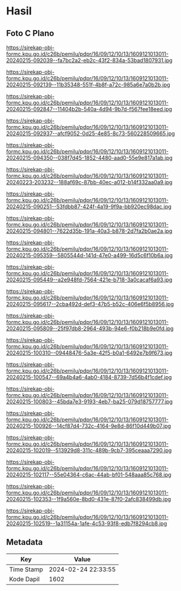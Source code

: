 # Hasil

## Foto C Plano

https://sirekap-obj-formc.kpu.go.id/c26b/pemilu/pdpr/16/09/12/10/13/1609121013011-20240215-092039--fa7bc2a2-eb2c-43f2-834a-53bad1807931.jpg

https://sirekap-obj-formc.kpu.go.id/c26b/pemilu/pdpr/16/09/12/10/13/1609121013011-20240215-092139--11b35348-551f-4b8f-a72c-985a6e7a0b2b.jpg

https://sirekap-obj-formc.kpu.go.id/c26b/pemilu/pdpr/16/09/12/10/13/1609121013011-20240215-092847--11404b2b-540a-4d94-9b7d-f567fee18eed.jpg

https://sirekap-obj-formc.kpu.go.id/c26b/pemilu/pdpr/16/09/12/10/13/1609121013011-20240215-092937--afcf9052-0d25-4e85-8c73-560228509665.jpg

https://sirekap-obj-formc.kpu.go.id/c26b/pemilu/pdpr/16/09/12/10/13/1609121013011-20240215-094350--038f7d45-1852-4480-aad0-55e9e817a1ab.jpg

https://sirekap-obj-formc.kpu.go.id/c26b/pemilu/pdpr/16/09/12/10/13/1609121013011-20240223-203232--188af69c-87bb-40ec-a012-b14f332aa0a9.jpg

https://sirekap-obj-formc.kpu.go.id/c26b/pemilu/pdpr/16/09/12/10/13/1609121013011-20240215-090251--53fdbb87-424f-4a19-9f9a-bb920ec98dac.jpg

https://sirekap-obj-formc.kpu.go.id/c26b/pemilu/pdpr/16/09/12/10/13/1609121013011-20240215-094801--7622d35b-191a-40a3-b878-2d7fa2b0ae2a.jpg

https://sirekap-obj-formc.kpu.go.id/c26b/pemilu/pdpr/16/09/12/10/13/1609121013011-20240215-095359--5805544d-141d-47e0-a499-16d5c6f10b6a.jpg

https://sirekap-obj-formc.kpu.go.id/c26b/pemilu/pdpr/16/09/12/10/13/1609121013011-20240215-095449--a2e948fd-7564-421e-b718-3a0cacaf6a93.jpg

https://sirekap-obj-formc.kpu.go.id/c26b/pemilu/pdpr/16/09/12/10/13/1609121013011-20240215-095617--2cba492d-def3-47b5-b52c-406e6f5b8956.jpg

https://sirekap-obj-formc.kpu.go.id/c26b/pemilu/pdpr/16/09/12/10/13/1609121013011-20240215-095809--25f97db8-2964-493b-94e6-f0b218b9e0fd.jpg

https://sirekap-obj-formc.kpu.go.id/c26b/pemilu/pdpr/16/09/12/10/13/1609121013011-20240215-100310--09448476-5a3e-42f5-b0a1-6492e7b9f673.jpg

https://sirekap-obj-formc.kpu.go.id/c26b/pemilu/pdpr/16/09/12/10/13/1609121013011-20240215-100547--69a4b4a6-4ab0-4184-8739-7d56b4f1cdef.jpg

https://sirekap-obj-formc.kpu.go.id/c26b/pemilu/pdpr/16/09/12/10/13/1609121013011-20240215-100803--45bda7e3-9193-4eb7-ba25-079d18757777.jpg

https://sirekap-obj-formc.kpu.go.id/c26b/pemilu/pdpr/16/09/12/10/13/1609121013011-20240215-100926--14cf87d4-732c-4164-9e8d-86f10d449b07.jpg

https://sirekap-obj-formc.kpu.go.id/c26b/pemilu/pdpr/16/09/12/10/13/1609121013011-20240215-102019--513929d8-311c-489b-9cb7-395ceaaa7290.jpg

https://sirekap-obj-formc.kpu.go.id/c26b/pemilu/pdpr/16/09/12/10/13/1609121013011-20240215-102117--55e04364-c6ac-44ab-bf01-548aaa85c768.jpg

https://sirekap-obj-formc.kpu.go.id/c26b/pemilu/pdpr/16/09/12/10/13/1609121013011-20240215-102353--1f9a560e-8bd0-431e-87f0-2afc838499db.jpg

https://sirekap-obj-formc.kpu.go.id/c26b/pemilu/pdpr/16/09/12/10/13/1609121013011-20240215-102519--1a31154a-1afe-4c53-93f8-edb7f8294cb8.jpg


## Metadata

| Key        | Value               |
| ---------- | ------------------- |
| Time Stamp | 2024-02-24 22:33:55 |
| Kode Dapil | 1602                |



